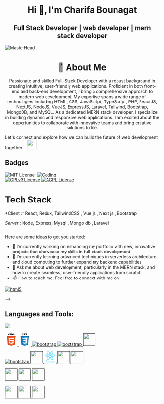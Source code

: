 <h1 align="center">Hi 👋, I'm Charifa Bounagat</h1>
<h2 align="center">Full Stack Developer | web developer | mern stack developer </h2>

![MasterHead](
https://user-images.githubusercontent.com/74038190/225813708-98b745f2-7d22-48cf-9150-083f1b00d6c9.gif
)


##

<h1 align="center" > 🚀 About Me </h1>
<p align="center" >
  Passionate and skilled Full-Stack Developer with a robust background in creating intuitive, user-friendly web applications. Proficient in both front-end and back-end development, I bring a comprehensive approach to modern web development. My expertise spans a wide range of technologies including HTML, CSS, JavaScript, TypeScript, PHP, ReactJS, NextJS, NodeJS, VueJS, ExpressJS, Laravel, Tailwind, Bootstrap, MongoDB, and MySQL. As a dedicated MERN stack developer, I specialize in building dynamic and responsive web applications.
I am excited about the opportunities to collaborate with innovative teams and bring creative solutions to life.

<p>
  Let's connect and explore how we can build the future of web development together! &nbsp;
<img src="https://user-images.githubusercontent.com/74038190/216120974-24a76b31-7f39-41f1-a38f-b3c1377cc612.png" width="30" height="30" />
</p>
</p>


## Badges
<img align="right" alt="Coding" width="400" src="https://user-images.githubusercontent.com/74038190/221352975-94759904-aa4c-4032-a8ab-b546efb9c478.gif" >

[![MIT License](https://img.shields.io/badge/License-MIT-green.svg)](https://choosealicense.com/licenses/mit/)
[![GPLv3 License](https://img.shields.io/badge/License-GPL%20v3-yellow.svg)](https://opensource.org/licenses/)
[![AGPL License](https://img.shields.io/badge/license-AGPL-blue.svg)](http://www.gnu.org/licenses/agpl-3.0)


<h1> Tech Stack </h1>
*Client :* React, Redux, TailwindCSS , Vue js  , Next js , Bootstrap 

*Server :* Node, Express, Mysql , Mongo db , Laravel

##

Here are some ideas to get you started:

- 🔭 I’m currently working on enhancing my portfolio with new, innovative projects that showcase my skills in full-stack development
- 🌱 I’m currently learning advanced techniques in serverless architecture and cloud computing to further expand my backend capabilities
- 💬 Ask me about web development, particularly in the MERN stack, and how to create seamless, user-friendly applications from scratch.
- 📫 How to reach me: Feel free to connect with me on 
 <p>
    <a href="https://www.linkedin.com/in/charifa-bounagat-a66ba0265/" target="_blank" rel="noreferrer">
      <img src="https://user-images.githubusercontent.com/74038190/235294012-0a55e343-37ad-4b0f-924f-c8431d9d2483.gif" alt="html5" width="40" height="40"/>
  </a>

 </p>
-->
<h2 align="left">Languages and Tools:</h2>
<div> 
  <img src="https://user-images.githubusercontent.com/74038190/212257467-871d32b7-e401-42e8-a166-fcfd7baa4c6b.gif" />
  <p>
    <a href="https://www.w3.org/html/" target="_blank" rel="noreferrer">
      <img src="https://raw.githubusercontent.com/devicons/devicon/master/icons/html5/html5-original-wordmark.svg" alt="html5" width="40" height="40"/>
    </a>
     <a href="https://www.w3schools.com/css/" target="_blank" rel="noreferrer">
      <img src="https://raw.githubusercontent.com/devicons/devicon/master/icons/css3/css3-original-wordmark.svg" alt="css3" width="40" height="40"/>
    </a>
    <a href="https://getbootstrap.com" target="_blank" rel="noreferrer">
      <img src="https://raw.githubusercontent.com/jmnote/z-icons/master/svg/javascript.svg" alt="bootstrap" width="40" height="40"/>
    </a>
    <a href="https://getbootstrap.com" target="_blank" rel="noreferrer">
      <img src="https://raw.githubusercontent.com/jmnote/z-icons/master/svg/php.svg" alt="bootstrap" width="40" height="40"/>
    </a>
     <a href="" target="_blank" rel="noreferrer">
       <img src="https://cdn.jsdelivr.net/gh/devicons/devicon@latest/icons/azuresqldatabase/azuresqldatabase-original.svg"  width="40" height="40"/>
    </a>          
  </p>
  
  <p>
     <a href="https://getbootstrap.com" target="_blank" rel="noreferrer">
      <img src="https://raw.githubusercontent.com/jmnote/z-icons/master/svg/bootstrap.svg" alt="bootstrap" width="40" height="40"/>
    </a>     
   <a href="" target="_blank" rel="noreferrer">
      <img src="https://cdn.jsdelivr.net/gh/devicons/devicon@latest/icons/tailwindcss/tailwindcss-original.svg" width="40" height="40" />
    </a>
    <a href="https://reactjs.org/" target="_blank" rel="noreferrer">
      <img src="https://raw.githubusercontent.com/devicons/devicon/master/icons/react/react-original-wordmark.svg" alt="react" width="40" height="40"/>
    </a>
    <a href="" target="_blank" rel="noreferrer">
      <img src="https://cdn.jsdelivr.net/gh/devicons/devicon@latest/icons/nextjs/nextjs-original.svg" alt="" width="40" height="40"/>
    </a>
    <a href="" target="_blank" rel="noreferrer">
      <img src="https://cdn.jsdelivr.net/gh/devicons/devicon@latest/icons/vuejs/vuejs-original-wordmark.svg"  alt="" width="40" height="40"/>
    </a>
  </p>
  
  <p>
     <a href="" target="_blank" rel="noreferrer">
    <img  src="https://cdn.jsdelivr.net/gh/devicons/devicon@latest/icons/nodejs/nodejs-original-wordmark.svg" alt="" width="40" height="40"/>
  </a>
    <a href="" target="_blank" rel="noreferrer">
    <img src="https://cdn.jsdelivr.net/gh/devicons/devicon@latest/icons/express/express-original-wordmark.svg" alt="" width="40" height="40"/>
  </a>
     <a href="" target="_blank" rel="noreferrer">
    <img src="https://cdn.jsdelivr.net/gh/devicons/devicon@latest/icons/laravel/laravel-original-wordmark.svg" alt="" width="40" height="40"/>
  </a>
  </p>

<p align="left">
 <a href="" target="_blank" rel="noreferrer">
    <img src="https://cdn.jsdelivr.net/gh/devicons/devicon@latest/icons/mysql/mysql-original-wordmark.svg" alt="" width="40" height="40"/>
  </a>
  <a href="" target="_blank" rel="noreferrer">
    <img src="https://cdn.jsdelivr.net/gh/devicons/devicon@latest/icons/mongodb/mongodb-plain-wordmark.svg" alt="" width="40" height="40"/>
  </a>
   <a href="" target="_blank" rel="noreferrer">
    <img src="https://cdn.jsdelivr.net/gh/devicons/devicon@latest/icons/microsoftsqlserver/microsoftsqlserver-original-wordmark.svg" alt="" width="40" height="40"/>
  </a>
</p>
</div>


  
